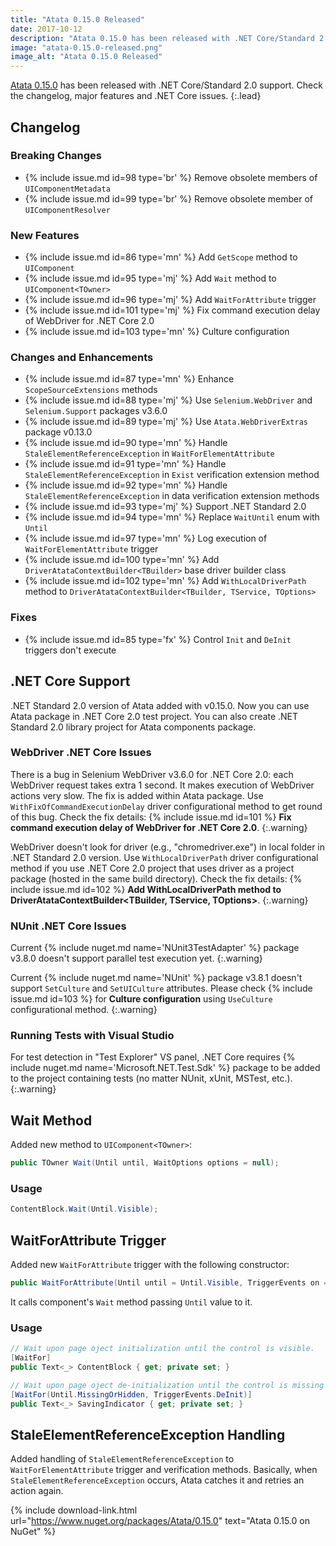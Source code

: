 ```yaml
---
title: "Atata 0.15.0 Released"
date: 2017-10-12
description: "Atata 0.15.0 has been released with .NET Core/Standard 2.0 support. Check the changelog, major features and .NET Core issues."
image: "atata-0.15.0-released.png"
image_alt: "Atata 0.15.0 Released"
---
```


[Atata 0.15.0](https://www.nuget.org/packages/Atata/0.15.0) has been released with .NET Core/Standard 2.0 support.
Check the changelog, major features and .NET Core issues.
{:.lead}

## Changelog

### Breaking Changes

* {% include issue.md id=98 type='br' %} Remove obsolete members of `UIComponentMetadata`
* {% include issue.md id=99 type='br' %} Remove obsolete member of `UIComponentResolver`

### New Features

* {% include issue.md id=86 type='mn' %} Add `GetScope` method to `UIComponent`
* {% include issue.md id=95 type='mj' %} Add `Wait` method to `UIComponent<TOwner>`
* {% include issue.md id=96 type='mj' %} Add `WaitForAttribute` trigger
* {% include issue.md id=101 type='mj' %} Fix command execution delay of WebDriver for .NET Core 2.0
* {% include issue.md id=103 type='mn' %} Culture configuration

### Changes and Enhancements

* {% include issue.md id=87 type='mn' %} Enhance `ScopeSourceExtensions` methods
* {% include issue.md id=88 type='mj' %} Use `Selenium.WebDriver` and `Selenium.Support` packages v3.6.0
* {% include issue.md id=89 type='mj' %} Use `Atata.WebDriverExtras` package v0.13.0
* {% include issue.md id=90 type='mn' %} Handle `StaleElementReferenceException` in `WaitForElementAttribute`
* {% include issue.md id=91 type='mn' %} Handle `StaleElementReferenceException` in `Exist` verification extension method
* {% include issue.md id=92 type='mn' %} Handle `StaleElementReferenceException` in data verification extension methods
* {% include issue.md id=93 type='mj' %} Support .NET Standard 2.0
* {% include issue.md id=94 type='mn' %} Replace `WaitUntil` enum with `Until`
* {% include issue.md id=97 type='mn' %} Log execution of `WaitForElementAttribute` trigger
* {% include issue.md id=100 type='mn' %} Add `DriverAtataContextBuilder<TBuilder>` base driver builder class
* {% include issue.md id=102 type='mn' %} Add `WithLocalDriverPath` method to `DriverAtataContextBuilder<TBuilder, TService, TOptions>`

### Fixes

* {% include issue.md id=85 type='fx' %} Control `Init` and `DeInit` triggers don't execute

## .NET Core Support

.NET Standard 2.0 version of Atata added with v0.15.0.
Now you can use Atata package in .NET Core 2.0 test project.
You can also create .NET Standard 2.0 library project for Atata components package.

### WebDriver .NET Core Issues

There is a bug in Selenium WebDriver v3.6.0 for .NET Core 2.0: each WebDriver request takes extra 1 second. It makes execution of WebDriver actions very slow.
The fix is added within Atata package.
Use `WithFixOfCommandExecutionDelay` driver configurational method to get round of this bug.
Check the fix details: {% include issue.md id=101 %} **Fix command execution delay of WebDriver for .NET Core 2.0**.
{:.warning}

WebDriver doesn't look for driver (e.g., "chromedriver.exe") in local folder in .NET Standard 2.0 version.
Use `WithLocalDriverPath` driver configurational method if you use .NET Core 2.0 project that uses driver as a project package (hosted in the same build directory).
Check the fix details: {% include issue.md id=102 %} **Add WithLocalDriverPath method to DriverAtataContextBuilder<TBuilder, TService, TOptions>**.
{:.warning}

### NUnit .NET Core Issues

Current {% include nuget.md name='NUnit3TestAdapter' %} package v3.8.0 doesn't support parallel test execution yet.
{:.warning}

Current {% include nuget.md name='NUnit' %} package v3.8.1 doesn't support `SetCulture` and `SetUICulture` attributes.
Please check {% include issue.md id=103 %} for **Culture configuration** using `UseCulture` configurational method.
{:.warning}

### Running Tests with Visual Studio

For test detection in "Test Explorer" VS panel, .NET Core requires {% include nuget.md name='Microsoft.NET.Test.Sdk' %} package to be added to the project containing tests (no matter NUnit, xUnit, MSTest, etc.).
{:.warning}

## Wait Method

Added new method to `UIComponent<TOwner>`:

```cs
public TOwner Wait(Until until, WaitOptions options = null);
```

### Usage

```cs
ContentBlock.Wait(Until.Visible);
```

## WaitForAttribute Trigger

Added new `WaitForAttribute` trigger with the following constructor:

```cs
public WaitForAttribute(Until until = Until.Visible, TriggerEvents on = TriggerEvents.Init, TriggerPriority priority = TriggerPriority.Medium);
```

It calls component's `Wait` method passing `Until` value to it.

### Usage

```cs
// Wait upon page oject initialization until the control is visible.
[WaitFor]
public Text<_> ContentBlock { get; private set; }

// Wait upon page oject de-initialization until the control is missing or hidden.
[WaitFor(Until.MissingOrHidden, TriggerEvents.DeInit)]
public Text<_> SavingIndicator { get; private set; }
```

## StaleElementReferenceException Handling

Added handling of `StaleElementReferenceException` to `WaitForElementAttribute` trigger and verification methods. Basically, when `StaleElementReferenceException` occurs, Atata catches it and retries an action again.

{% include download-link.html url="https://www.nuget.org/packages/Atata/0.15.0" text="Atata 0.15.0 on NuGet" %}